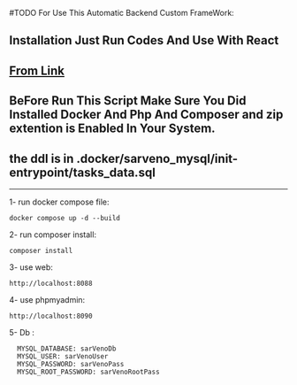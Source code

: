 #TODO For Use This Automatic Backend Custom FrameWork:


## Installation Just Run Codes And Use With React 
## [From Link](https://github.com/daniyal1396m/FrontEndREACTJSToDo/tree/master)
## BeFore Run This Script Make Sure You Did Installed Docker And Php And Composer and zip extention is Enabled  In Your System.
## the ddl is in .docker/sarveno_mysql/init-entrypoint/tasks_data.sql
________________

1- run docker compose file:

    docker compose up -d --build

2- run composer install:
    
    composer install

3- use web:

    http://localhost:8088

4- use phpmyadmin:

    http://localhost:8090

5- Db : 
    
      MYSQL_DATABASE: sarVenoDb
      MYSQL_USER: sarVenoUser
      MYSQL_PASSWORD: sarVenoPass
      MYSQL_ROOT_PASSWORD: sarVenoRootPass
